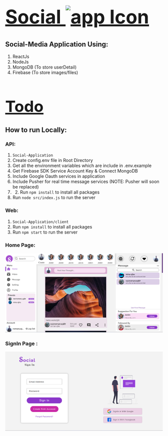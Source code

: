
[<h1 style="font-size:60px; width:100%;">Social  <img src="interface/icons/Social_Icon.ico" style="width:80px;" alt="app Icon"/></h1>](interface/icons/Social_Icon.ico)

## Social-Media Application Using:
1. ReactJs
2. NodeJs
3. MongoDB (To store userDetail)
4. Firebase (To store images/files)

[<h1 style="font-size:50px;">Todo</h1>](todo.md "Todo")
## How to run Locally:

### API:
1. `Social-Application`
2. Create config.env file in Root Directory
3. Get all the environment variables which are include in .env.example
4. Get Firebase SDK Service Account Key & Connect MongoDB
5. Include Google Oauth services in application
6. Include Pusher for real time message services (NOTE: Pusher will soon be replaced)
7. 2. Run `npm install` to install all packages
8. Run `node src/index.js` to run the server

### Web:
1. `Social-Application/client`
2. Run `npm install` to install all packages
3. Run `npm start` to run the server
### Home Page:
[<img src="interface/Home_Page.png" alt="Home_Page"></img>](interface/Home_Page.png)
### SignIn Page :
[<img src="interface/Sign_In_Page.png" alt="webVplayer"></img>](interface/Sign_In_Page.png)
<br/>

